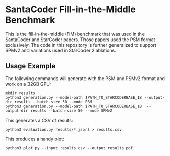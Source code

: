 # SantaCoder Fill-in-the-Middle Benchmark

This is the fill-in-the-middle (FIM) benchmark that was used in the
SantaCoder and StarCoder papers. Those papers used the PSM format
exclusively. The code in this repository is further generalized to support
SPMv2 and variations used in StarCoder 2 ablations.

## Usage Example

The following commands will generate with the PSM and PSMv2 format 
and work on a 32GB GPU:

```
mkdir results
python3 generation.py --model-path $PATH_TO_STARCODERBASE_1B --output-dir results --batch-size 50 --mode PSM
python3 generation.py --model-path $PATH_TO_STARCODERBASE_1B  --output-dir results --batch-size 50 --mode SPMv2
```

This generates a CSV of results:

```
python3 evaluation.py results/*.jsonl > results.csv
```

This produces a handy plot:

```
python3 plot.py --input results.csv --output results.pdf
```